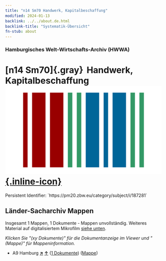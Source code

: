 ```yaml
---
title: "n14 Sm70 Handwerk, Kapitalbeschaffung"
modified: 2024-01-13
backlink: ../../about.de.html
backlink-title: "Systematik-Übersicht"
fn-stub: about
---
```


### Hamburgisches Welt-Wirtschafts-Archiv (HWWA)

# [n14 Sm70]{.gray}&#8201; Handwerk, Kapitalbeschaffung &#160; [![Wikidata](/images/Wikidata-logo.svg "Wikidata"){.inline-icon}](http://www.wikidata.org/entity/Q104710672)

<div class="hint">Persistent Identifier: `https://pm20.zbw.eu/category/subject/i/187281`</div>







## Länder-Sacharchiv Mappen






Insgesamt 1 Mappen, 1 Dokumente - Mappen unvollständig. Weiteres Material auf digitalisiertem Mikrofilm [siehe unten](#filmsections).

_Klicken Sie "(xy Dokumente)" für die Dokumentanzeige im Viewer und "(Mappe)" für Mappeninformation._



- A9 Hamburg [**&nearr;**](../../../geo/i/140905/about.de.html "Hamburg (alle Mappen)") [**&uarr;**](../../../geo/about.de.html#A9 "Ländersystematik") (<a href="https://pm20.zbw.eu/iiifview/folder/sh/140905,187281" title="über: Hamburg : Handwerk, Kapitalbeschaffung" target="_blank">1 Dokumente</a>) ([Mappe](../../../../folder/sh/1409xx/140905/1872xx/187281/about.de.html))



<a id="filmsections" />













